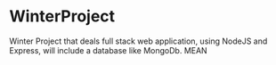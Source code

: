 # WinterProject
Winter Project that deals full stack web application, using NodeJS and Express, will include a database like MongoDb.
MEAN
